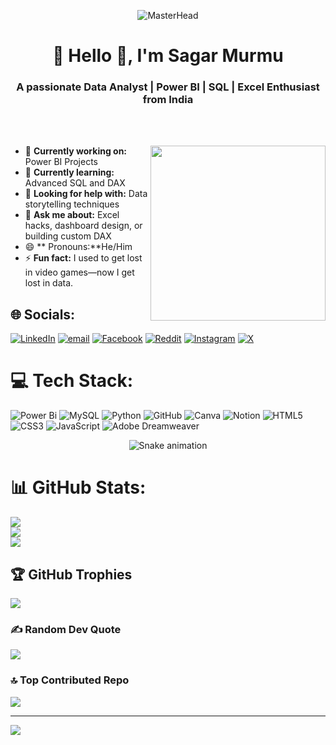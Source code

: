<p align="center">
  <img src="https://github.com/BiQueryPls/private/blob/main/VE%20ProSADDASDDAD.gif" alt="MasterHead" />
</p>


<h1 align="center">💫 Hello 👋, I'm Sagar Murmu</h1>
<h3 align="center">A passionate Data Analyst | Power BI | SQL | Excel Enthusiast from India</h3>


<br><br> <!-- Added this for extra spacing -->

<p align="left">
  <img align="right" width="280" src="https://github.com/BiQueryPls/private/raw/main/work.gif">
</p>


- 🔭 **Currently working on:** Power BI Projects 
- 🌱 **Currently learning:** Advanced SQL and DAX
- 🤔 **Looking for help with:** Data storytelling techniques   
- 💬 **Ask me about:** Excel hacks, dashboard design, or building custom DAX 
- 😄 ** Pronouns:**He/Him 
- ⚡ **Fun fact:** I used to get lost in video games—now I get lost in data.


## 🌐 Socials:
[![LinkedIn](https://img.shields.io/badge/LinkedIn-%230077B5.svg?logo=linkedin&logoColor=white)](https://www.linkedin.com/in/sagarmurmuanalyst/)
[![email](https://img.shields.io/badge/Email-D14836?logo=gmail&logoColor=white)](mailto:sagar14011991@gmail.com)
[![Facebook](https://img.shields.io/badge/Facebook-%231877F2.svg?logo=Facebook&logoColor=white)](https://www.facebook.com/profile.php?id=61551184620288)
[![Reddit](https://img.shields.io/badge/Reddit-%23FF4500.svg?logo=Reddit&logoColor=white)](https://www.reddit.com/user/Sagar_Murmu/?utm_source=share&utm_medium=web3x&utm_name=web3xcss&utm_term=1&utm_content=share_button)
[![Instagram](https://img.shields.io/badge/Instagram-%23E4405F.svg?logo=Instagram&logoColor=white)](https://www.instagram.com/bitquerypls/)
[![X](https://img.shields.io/badge/X-black.svg?logo=X&logoColor=white)](https://x.com/Doncrio)

# 💻 Tech Stack:
![Power Bi](https://img.shields.io/badge/power_bi-F2C811?style=for-the-badge&logo=powerbi&logoColor=black)
![MySQL](https://img.shields.io/badge/mysql-4479A1.svg?style=for-the-badge&logo=mysql&logoColor=white)
![Python](https://img.shields.io/badge/python-3670A0?style=for-the-badge&logo=python&logoColor=ffdd54)
![GitHub](https://img.shields.io/badge/github-%23121011.svg?style=for-the-badge&logo=github&logoColor=white)
![Canva](https://img.shields.io/badge/Canva-%2300C4CC.svg?style=for-the-badge&logo=Canva&logoColor=white)
![Notion](https://img.shields.io/badge/Notion-%23000000.svg?style=for-the-badge&logo=notion&logoColor=white)
![HTML5](https://img.shields.io/badge/html5-%23E34F26.svg?style=for-the-badge&logo=html5&logoColor=white)
![CSS3](https://img.shields.io/badge/css3-%231572B6.svg?style=for-the-badge&logo=css3&logoColor=white) 
![JavaScript](https://img.shields.io/badge/javascript-%23323330.svg?style=for-the-badge&logo=javascript&logoColor=%23F7DF1E)
![Adobe Dreamweaver](https://img.shields.io/badge/Adobe%20Dreamweaver-FF61F6.svg?style=for-the-badge&logo=Adobe%20Dreamweaver&logoColor=white)

<!-- Snake Game Repo View -->

<div align="center">
  <img src="https://profile-readme-generator.com/assets/snake.svg" alt="Snake animation" />
</div>

# 📊 GitHub Stats:
![](https://github-readme-stats.vercel.app/api?username=BiQueryPls&theme=onedark&hide_border=false&include_all_commits=true&count_private=false)<br/>
![](https://nirzak-streak-stats.vercel.app/?user=BiQueryPls&theme=onedark&hide_border=false)<br/>
![](https://github-readme-stats.vercel.app/api/top-langs/?username=BiQueryPls&theme=onedark&hide_border=false&include_all_commits=true&count_private=false&layout=compact)

## 🏆 GitHub Trophies
![](https://github-profile-trophy.vercel.app/?username=BiQueryPls&theme=radical&no-frame=false&no-bg=false&margin-w=4)

### ✍️ Random Dev Quote
![](https://quotes-github-readme.vercel.app/api?type=vetical&theme=radical)

### 🔝 Top Contributed Repo
![](https://github-contributor-stats.vercel.app/api?username=BiQueryPls&limit=5&theme=onedark&combine_all_yearly_contributions=true)

---
[![](https://visitcount.itsvg.in/api?id=BiQueryPls&icon=0&color=0)](https://visitcount.itsvg.in)

<!-- Proudly created with GPRM ( https://gprm.itsvg.in ) -->
